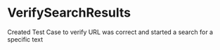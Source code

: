 # VerifySearchResults
Created Test Case to verify URL was correct and started a search for a specific text
